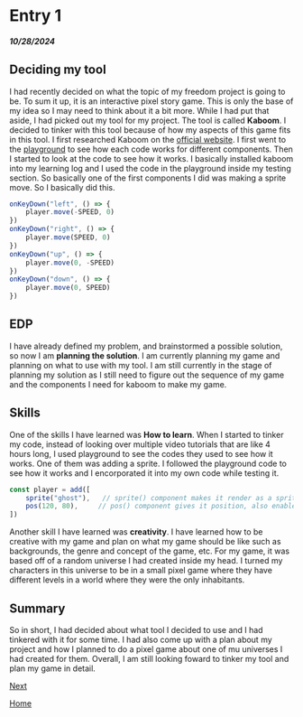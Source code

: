# Entry 1
##### 10/28/2024

## Deciding my tool
I had recently decided on what the topic of my freedom project is going to be. To sum it up, it is an interactive pixel story game. This is only the base of my idea so I may need to think about it a bit more. While I had put that aside, I had picked out my tool for my project. The tool is called **Kaboom**. I decided to tinker with this tool because of how my aspects of this game fits in this tool.
I first researched Kaboom on the [official website](https://kaboomjs.com/). I first went to the [playground](https://kaboomjs.com/play?example=add) to see how each code works for different components. Then I started to look at the code to see how it works. I basically installed kaboom into my learning log and I used the code in the playground inside my testing section. So basically one of the first components I did was making a sprite move. So I basically did this.
```js
onKeyDown("left", () => {
	player.move(-SPEED, 0)
})
onKeyDown("right", () => {
	player.move(SPEED, 0)
})
onKeyDown("up", () => {
	player.move(0, -SPEED)
})
onKeyDown("down", () => {
	player.move(0, SPEED)
})
```

## EDP
I have already defined my problem, and brainstormed a possible solution, so now I am **planning the solution**. I am currently planning my game and planning on what to use with my tool. I am still currently in the stage of planning my solution as I still need to figure out the sequence of my game and the components I need for kaboom to make my game.

## Skills
One of the skills I have learned was **How to learn**. When I started to tinker my code, instead of looking over multiple video tutorials that are like 4 hours long, I used playground to see the codes they used to see how it works. One of them was adding a sprite. I followed the playground code to see how it works and I encorporated it into my own code while testing it.
```js
const player = add([
	sprite("ghost"),   // sprite() component makes it render as a sprite
 	pos(120, 80),     // pos() component gives it position, also enables movement
])
```
Another skill I have learned was **creativity**. I have learned how to be creative with my game and plan on what my game should be like such as backgrounds, the genre and concept of the game, etc. For my game, it was based off of a random universe I had created inside my head. I turned my characters in this universe to be in a small pixel game where they have different levels in a world where they were the only inhabitants.

## Summary
So in short, I had decided about what tool I decided to use and I had tinkered with it for some time. I had also come up with a plan about my project and how I planned to do a pixel game about one of mu universes I had created for them. Overall, I am still looking foward to tinker my tool and plan my game in detail.


[Next](entry02.md)

[Home](../README.md)
